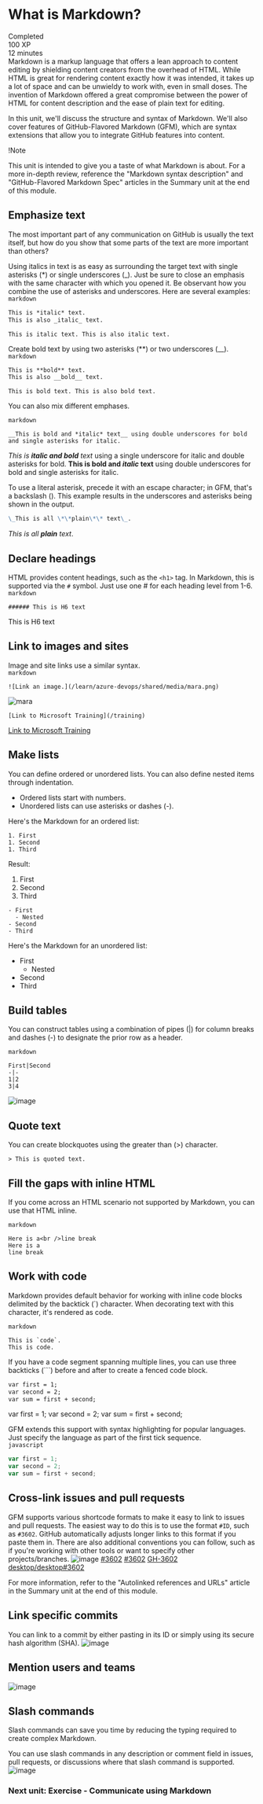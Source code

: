 # What is Markdown?
Completed  
100 XP  
12 minutes  
Markdown is a markup language that offers a lean approach to content editing by shielding content creators from the overhead of HTML. While HTML is great for rendering content exactly how it was intended, it takes up a lot of space and can be unwieldy to work with, even in small doses. The invention of Markdown offered a great compromise between the power of HTML for content description and the ease of plain text for editing.

In this unit, we'll discuss the structure and syntax of Markdown. We'll also cover features of GitHub-Flavored Markdown (GFM), which are syntax extensions that allow you to integrate GitHub features into content.

 !Note

This unit is intended to give you a taste of what Markdown is about. For a more in-depth review, reference the "Markdown syntax description" and "GitHub-Flavored Markdown Spec" articles in the Summary unit at the end of this module.  

## Emphasize text
The most important part of any communication on GitHub is usually the text itself, but how do you show that some parts of the text are more important than others?

Using italics in text is as easy as surrounding the target text with single asterisks (*) or single underscores (_). Just be sure to close an emphasis with the same character with which you opened it. Be observant how you combine the use of asterisks and underscores. Here are several examples:  
`markdown`
```markdown
This is *italic* text.
This is also _italic_ text.
```
    This is italic text. This is also italic text.

Create bold text by using two asterisks (**) or two underscores (__).  
`markdown`
```markdown
This is **bold** text.
This is also __bold__ text.
```

    This is bold text. This is also bold text.

You can also mix different emphases.

`markdown`
```_This is **italic and bold** text_ using a single underscore for italic and double asterisks for bold.
__This is bold and *italic* text__ using double underscores for bold and single asterisks for italic. 
```
_This is **italic and bold** text_ using a single underscore for italic and double asterisks for bold. __This is bold and *italic* text__ using double underscores for bold and single asterisks for italic.  

To use a literal asterisk, precede it with an escape character; in GFM, that's a backslash (\). This example results in the underscores and asterisks being shown in the output.  
```markdown
\_This is all \*\*plain\*\* text\_.
```
_This is all **plain** text_.


## Declare headings  
HTML provides content headings, such as the `<h1>` tag. In Markdown, this is supported via the `#` symbol. Just use one # for each heading level from 1-6.
`markdown`
```
###### This is H6 text
```  
This is H6 text

## Link to images and sites
Image and site links use a similar syntax.  
`markdown`
```
![Link an image.](/learn/azure-devops/shared/media/mara.png)
```
![mara](https://github.com/pranjal779/MS-GitHub/assets/50409572/d7a356de-b0ae-450d-b890-319dc665a2d8)  

```
[Link to Microsoft Training](/training)
```
[Link to Microsoft Training](https://learn.microsoft.com/en-us/training)

## Make lists
You can define ordered or unordered lists. You can also define nested items through indentation.

- Ordered lists start with numbers.
- Unordered lists can use asterisks or dashes (-).

Here's the Markdown for an ordered list:
```
1. First
1. Second
1. Third
```
Result:
1) First
2) Second
3) Third

```
- First
  - Nested
- Second
- Third
```
Here's the Markdown for an unordered list:
- First
  - Nested
- Second
- Third

## Build tables
You can construct tables using a combination of pipes (|) for column breaks and dashes (-) to designate the prior row as a header.

`markdown`
```
First|Second
-|-
1|2
3|4
```
![image](https://github.com/pranjal779/MS-GitHub/assets/50409572/ade17ea9-b56b-44bd-9957-12f054bd36a6)

## Quote text
You can create blockquotes using the greater than (>) character.
```
> This is quoted text.
```

## Fill the gaps with inline HTML
If you come across an HTML scenario not supported by Markdown, you can use that HTML inline.  

`markdown`
```
Here is a<br />line break
Here is a
line break
```

## Work with code
Markdown provides default behavior for working with inline code blocks delimited by the backtick (`) character. When decorating text with this character, it's rendered as code.

`markdown`
```
This is `code`.
This is code.
```
If you have a code segment spanning multiple lines, you can use three backticks (```) before and after to create a fenced code block.

```markdown
var first = 1;
var second = 2;
var sum = first + second;
```

var first = 1;
var second = 2;
var sum = first + second;

GFM extends this support with syntax highlighting for popular languages. Just specify the language as part of the first tick sequence.  
`javascript`
```javascript
var first = 1;
var second = 2;
var sum = first + second;
```

## Cross-link issues and pull requests
GFM supports various shortcode formats to make it easy to link to issues and pull requests. The easiest way to do this is to use the format `#ID`, such as `#3602`. GitHub automatically adjusts longer links to this format if you paste them in. There are also additional conventions you can follow, such as if you're working with other tools or want to specify other projects/branches.
![image](https://github.com/pranjal779/MS-GitHub/assets/50409572/8fb21688-0efe-4b0b-a07c-a5b5000f98fc)
[#3602](https://github.com/desktop/desktop/pull/3602)
[#3602](https://github.com/desktop/desktop/pull/3602)
[GH-3602](https://github.com/desktop/desktop/pull/3602)
[desktop/desktop#3602](https://github.com/desktop/desktop/pull/3602)

For more information, refer to the "Autolinked references and URLs" article in the Summary unit at the end of this module.

## Link specific commits
You can link to a commit by either pasting in its ID or simply using its secure hash algorithm (SHA).
![image](https://github.com/pranjal779/MS-GitHub/assets/50409572/6e8a9c34-2b10-4a3e-a4f3-a5c7e1241d6c)

## Mention users and teams
![image](https://github.com/pranjal779/MS-GitHub/assets/50409572/9c85e1d5-dd3a-4e5c-9f72-06be9769702a)

## Slash commands
Slash commands can save you time by reducing the typing required to create complex Markdown.  

You can use slash commands in any description or comment field in issues, pull requests, or discussions where that slash command is supported.  
![image](https://github.com/pranjal779/MS-GitHub/assets/50409572/f7d22167-2927-4c2f-8cc1-0fbebef63eeb)

### Next unit: Exercise - Communicate using Markdown








